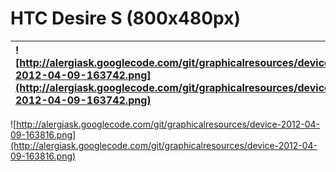 # HTC Desire S (800x480px) #

| ![http://alergiask.googlecode.com/git/graphicalresources/device-2012-04-09-163742.png](http://alergiask.googlecode.com/git/graphicalresources/device-2012-04-09-163742.png) | ![http://alergiask.googlecode.com/git/graphicalresources/device-2012-04-09-163854.png](http://alergiask.googlecode.com/git/graphicalresources/device-2012-04-09-163854.png) |
|:----------------------------------------------------------------------------------------------------------------------------------------------------------------------------|:----------------------------------------------------------------------------------------------------------------------------------------------------------------------------|

![http://alergiask.googlecode.com/git/graphicalresources/device-2012-04-09-163816.png](http://alergiask.googlecode.com/git/graphicalresources/device-2012-04-09-163816.png)